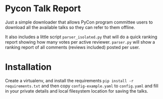 Pycon Talk Report
=================

Just a simple downloader that allows PyCon program committee users to download
all the available talks so they can refer to them offline.

It also includes a little script `parser_isolated.py` that will do a quick
ranking report showing how many votes per active reviewer.  `parser.py`
will show a ranking report of all comments (reviews included) posted per
user.

Installation
============

Create a virtualenv, and install the requirements `pip install -r requirements.txt`
and then copy `config-example.yaml` to `config.yaml` and fill in your private
details and local filesystem location for saving the talks.